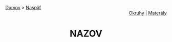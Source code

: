<div align="center">
    <div align="left">
        <a href="/README.md">Domov</a>
        >
        <a href=".">Naspäť</a>
    </div>
    <div align="right">
        <a href=".">Okruhy</a>
        |
        <a href="https://drive.google.com/drive/folders/">Materály</a>
    </div>

# NAZOV
</dic>